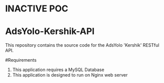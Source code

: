 INACTIVE POC
===================

AdsYolo-Kershik-API
===================

This repository contains the source code for the AdsYolo 'Kershik' RESTful API.

#Requirements
1. This application requires a MySQL Database
2. This application is designed to run on Nginx web server

